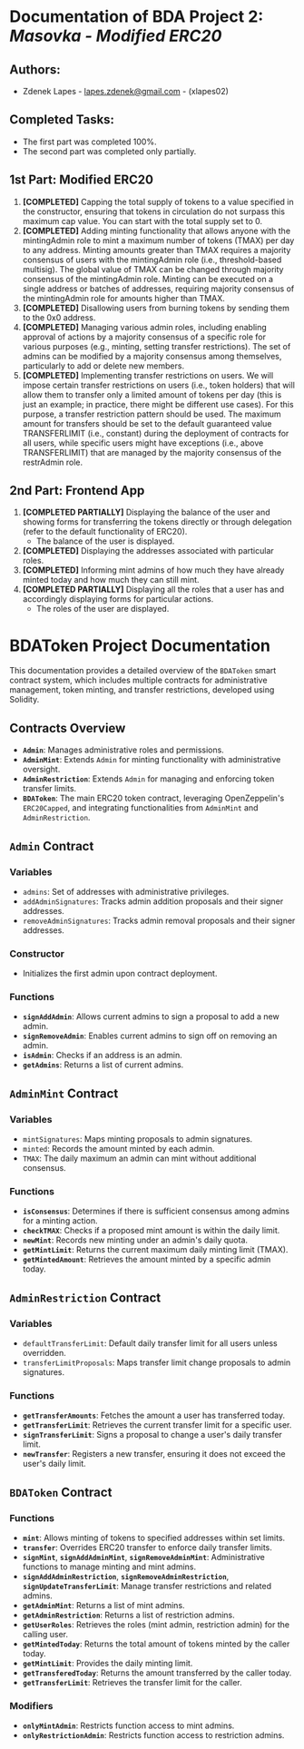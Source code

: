 # Documentation of BDA Project 2: _Masovka - Modified ERC20_

## Authors:

- Zdenek Lapes - [lapes.zdenek@gmail.com](mailto:lapes.zdenek@gmail.com) - (xlapes02)

## Completed Tasks:

- The first part was completed 100%.
- The second part was completed only partially.

## 1st Part: Modified ERC20

1. **[COMPLETED]** Capping the total supply of tokens to a value specified in the constructor, ensuring that tokens in circulation do not surpass this maximum cap value. You can start with the total supply set to 0.
2. **[COMPLETED]** Adding minting functionality that allows anyone with the mintingAdmin role to mint a maximum number of tokens (TMAX) per day to any address. Minting amounts greater than TMAX requires a majority consensus of users with the mintingAdmin role (i.e., threshold-based multisig). The global value of TMAX can be changed through majority consensus of the mintingAdmin role. Minting can be executed on a single address or batches of addresses, requiring majority consensus of the mintingAdmin role for amounts higher than TMAX.
3. **[COMPLETED]** Disallowing users from burning tokens by sending them to the 0x0 address.
4. **[COMPLETED]** Managing various admin roles, including enabling approval of actions by a majority consensus of a specific role for various purposes (e.g., minting, setting transfer restrictions). The set of admins can be modified by a majority consensus among themselves, particularly to add or delete new members.
5. **[COMPLETED]** Implementing transfer restrictions on users. We will impose certain transfer restrictions on users (i.e., token holders) that will allow them to transfer only a limited amount of tokens per day (this is just an example; in practice, there might be different use cases). For this purpose, a transfer restriction pattern should be used. The maximum amount for transfers should be set to the default guaranteed value TRANSFERLIMIT (i.e., constant) during the deployment of contracts for all users, while specific users might have exceptions (i.e., above TRANSFERLIMIT) that are managed by the majority consensus of the restrAdmin role.

## 2nd Part: Frontend App
1. **[COMPLETED PARTIALLY]** Displaying the balance of the user and showing forms for transferring the tokens directly or through delegation (refer to the default functionality of ERC20).
    - The balance of the user is displayed.
2. **[COMPLETED]** Displaying the addresses associated with particular roles.
3. **[COMPLETED]** Informing mint admins of how much they have already minted today and how much they can still mint.
4. **[COMPLETED PARTIALLY]** Displaying all the roles that a user has and accordingly displaying forms for particular actions.
   - The roles of the user are displayed.


# BDAToken Project Documentation

This documentation provides a detailed overview of the `BDAToken` smart contract system, which includes multiple contracts for administrative management, token minting, and transfer restrictions, developed using Solidity.

## Contracts Overview

- **`Admin`**: Manages administrative roles and permissions.
- **`AdminMint`**: Extends `Admin` for minting functionality with administrative oversight.
- **`AdminRestriction`**: Extends `Admin` for managing and enforcing token transfer limits.
- **`BDAToken`**: The main ERC20 token contract, leveraging OpenZeppelin's `ERC20Capped`, and integrating functionalities from `AdminMint` and `AdminRestriction`.

## `Admin` Contract

### Variables
- `admins`: Set of addresses with administrative privileges.
- `addAdminSignatures`: Tracks admin addition proposals and their signer addresses.
- `removeAdminSignatures`: Tracks admin removal proposals and their signer addresses.

### Constructor
- Initializes the first admin upon contract deployment.

### Functions
- **`signAddAdmin`**: Allows current admins to sign a proposal to add a new admin.
- **`signRemoveAdmin`**: Enables current admins to sign off on removing an admin.
- **`isAdmin`**: Checks if an address is an admin.
- **`getAdmins`**: Returns a list of current admins.

## `AdminMint` Contract

### Variables
- `mintSignatures`: Maps minting proposals to admin signatures.
- `minted`: Records the amount minted by each admin.
- `TMAX`: The daily maximum an admin can mint without additional consensus.

### Functions
- **`isConsensus`**: Determines if there is sufficient consensus among admins for a minting action.
- **`checkTMAX`**: Checks if a proposed mint amount is within the daily limit.
- **`newMint`**: Records new minting under an admin's daily quota.
- **`getMintLimit`**: Returns the current maximum daily minting limit (TMAX).
- **`getMintedAmount`**: Retrieves the amount minted by a specific admin today.

## `AdminRestriction` Contract

### Variables
- `defaultTransferLimit`: Default daily transfer limit for all users unless overridden.
- `transferLimitProposals`: Maps transfer limit change proposals to admin signatures.

### Functions
- **`getTransferAmounts`**: Fetches the amount a user has transferred today.
- **`getTransferLimit`**: Retrieves the current transfer limit for a specific user.
- **`signTransferLimit`**: Signs a proposal to change a user's daily transfer limit.
- **`newTransfer`**: Registers a new transfer, ensuring it does not exceed the user's daily limit.

## `BDAToken` Contract

### Functions
- **`mint`**: Allows minting of tokens to specified addresses within set limits.
- **`transfer`**: Overrides ERC20 transfer to enforce daily transfer limits.
- **`signMint`**, **`signAddAdminMint`**, **`signRemoveAdminMint`**: Administrative functions to manage minting and mint admins.
- **`signAddAdminRestriction`**, **`signRemoveAdminRestriction`**, **`signUpdateTransferLimit`**: Manage transfer restrictions and related admins.
- **`getAdminMint`**: Returns a list of mint admins.
- **`getAdminRestriction`**: Returns a list of restriction admins.
- **`getUserRoles`**: Retrieves the roles (mint admin, restriction admin) for the calling user.
- **`getMintedToday`**: Returns the total amount of tokens minted by the caller today.
- **`getMintLimit`**: Provides the daily minting limit.
- **`getTransferedToday`**: Returns the amount transferred by the caller today.
- **`getTransferLimit`**: Retrieves the transfer limit for the caller.

### Modifiers
- **`onlyMintAdmin`**: Restricts function access to mint admins.
- **`onlyRestrictionAdmin`**: Restricts function access to restriction admins.



